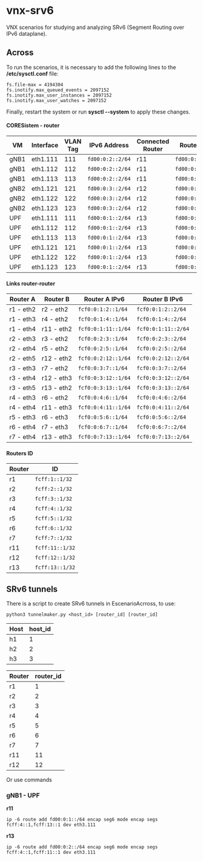 # vnx-srv6
VNX scenarios for studying and analyzing SRv6 (Segment Routing over IPv6 dataplane).


##  Across
To run the scenarios, it is necessary to add the following lines to the **/etc/sysctl.conf** file:

```
fs.file-max = 4194304
fs.inotify.max_queued_events = 2097152
fs.inotify.max_user_instances = 2097152
fs.inotify.max_user_watches = 2097152
```

Finally, restart the system or run **sysctl --system** to apply these changes.

#### CORESistem - router


| VM   | Interface | VLAN Tag | IPv6 Address      | Connected Router | Router IPv6      |
|------|-----------|----------|-------------------|------------------|------------------|
| gNB1 | eth1.111  | 111      | `fd00:0:2::2/64`  | r11              | `fd00:0:2::1/64` |
| gNB1 | eth1.112  | 112      | `fd00:0:2::2/64`  | r11              | `fd00:0:2::1/64` |
| gNB1 | eth1.113  | 113      | `fd00:0:2::2/64`  | r11              | `fd00:0:2::1/64` |
| gNB2 | eth1.121  | 121      | `fd00:0:3::2/64`  | r12              | `fd00:0:3::1/64` |
| gNB2 | eth1.122  | 122      | `fd00:0:3::2/64`  | r12              | `fd00:0:3::1/64` |
| gNB2 | eth1.123  | 123      | `fd00:0:3::2/64`  | r12              | `fd00:0:3::1/64` |
| UPF  | eth1.111  | 111      | `fd00:0:1::2/64`  | r13              | `fd00:0:1::1/64` |
| UPF  | eth1.112  | 112      | `fd00:0:1::2/64`  | r13              | `fd00:0:1::1/64` |
| UPF  | eth1.113  | 113      | `fd00:0:1::2/64`  | r13              | `fd00:0:1::1/64` |
| UPF  | eth1.121  | 121      | `fd00:0:1::2/64`  | r13              | `fd00:0:1::1/64` |
| UPF  | eth1.122  | 122      | `fd00:0:1::2/64`  | r13              | `fd00:0:1::1/64` |
| UPF  | eth1.123  | 123      | `fd00:0:1::2/64`  | r13              | `fd00:0:1::1/64` |



#### Links router-router

| Router A    | Router B    | Router A IPv6            | Router B IPv6              |
|-------------|-------------|--------------------------|----------------------------|
| r1  - eth2  | r2  - eth2  | `fcf0:0:1:2::1/64`       | `fcf0:0:1:2::2/64`         |
| r1  - eth3  | r4  - eth2  | `fcf0:0:1:4::1/64`       | `fcf0:0:1:4::2/64`         |
| r1  - eth4  | r11 - eth2  | `fcf0:0:1:11::1/64`      | `fcf0:0:1:11::2/64`        |
| r2  - eth3  | r3  - eth2  | `fcf0:0:2:3::1/64`       | `fcf0:0:2:3::2/64`         |
| r2  - eth4  | r5  - eth2  | `fcf0:0:2:5::1/64`       | `fcf0:0:2:5::2/64`         |
| r2  - eth5  | r12 - eth2  | `fcf0:0:2:12::1/64`      | `fcf0:0:2:12::2/64`        |
| r3  - eth3  | r7  - eth2  | `fcf0:0:3:7::1/64`       | `fcf0:0:3:7::2/64`         |
| r3  - eth4  | r12 - eth3  | `fcf0:0:3:12::1/64`      | `fcf0:0:3:12::2/64`        |
| r3  - eth5  | r13 - eth2  | `fcf0:0:3:13::1/64`      | `fcf0:0:3:13::2/64`        |
| r4  - eth3  | r6  - eth2  | `fcf0:0:4:6::1/64`       | `fcf0:0:4:6::2/64`         |
| r4  - eth4  | r11 - eth3  | `fcf0:0:4:11::1/64`      | `fcf0:0:4:11::2/64`        |
| r5  - eth3  | r6  - eth3  | `fcf0:0:5:6::1/64`       | `fcf0:0:5:6::2/64`         |
| r6  - eth4  | r7  - eth3  | `fcf0:0:6:7::1/64`       | `fcf0:0:6:7::2/64`         |
| r7  - eth4  | r13 - eth3  | `fcf0:0:7:13::1/64`      | `fcf0:0:7:13::2/64`        |

#### Routers ID

| Router      | ID               |
|-------------|------------------|
| r1          | `fcff:1::1/32`   |
| r2          | `fcff:2::1/32`   |
| r3          | `fcff:3::1/32`   |
| r4          | `fcff:4::1/32`   |
| r5          | `fcff:5::1/32`   |
| r6          | `fcff:6::1/32`   |
| r7          | `fcff:7::1/32`   |
| r11         | `fcff:11::1/32`  |
| r12         | `fcff:12::1/32`  |
| r13         | `fcff:13::1/32`  |


## SRv6 tunnels
There is a script to create SRv6 tunnels in EscenarioAcrross, to use:

```
python3 tunnelmaker.py <host_id> [router_id] [router_id]
```
| Host      | host_id  |         
|-----------|----------|
| h1        | 1        |
| h2        | 2        |
| h3        | 3        |

| Router     | router_id |         
|------------|-----------|
| r1         | 1         |
| r2         | 2         |
| r3         | 3         |
| r4         | 4         |
| r5         | 5         |
| r6         | 6         |
| r7         | 7         |
| r11        | 11        |
| r12        | 12        |

Or use commands
### gNB1 - UPF
**r11**
```
ip -6 route add fd00:0:1::/64 encap seg6 mode encap segs fcff:4::1,fcff:13::1 dev eth3.111
```
**r13**
```
ip -6 route add fd00:0:2::/64 encap seg6 mode encap segs fcff:4::1,fcff:11::1 dev eth3.111
```
